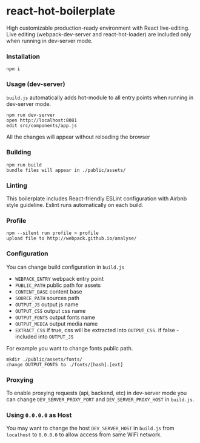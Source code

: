 react-hot-boilerplate
=====================

High customizable production-ready environment with React live-editing. Live editing (webpack-dev-server and react-hot-loader) are included only when running in dev-server mode.

### Installation

```
npm i
```

### Usage (dev-server)
`build.js` automatically adds hot-module to all entry points when running in dev-server mode.

```
npm run dev-server
open http://localhost:8081
edit src/components/app.js
```

All the changes will appear without reloading the browser  

### Building

```
npm run build
bundle files will appear in ./public/assets/
```

### Linting

This boilerplate includes React-friendly ESLint configuration with Airbnb style guideline. Eslint runs automatically on each build.

### Profile

```
npm --silent run profile > profile
upload file to http://webpack.github.io/analyse/
```

### Configuration

You can change build configuration in `build.js`
* `WEBPACK_ENTRY` webpack entry point
* `PUBLIC_PATH` public path for assets
* `CONTENT_BASE` content base
* `SOURCE_PATH` sources path
* `OUTPUT_JS` output js name
* `OUTPUT_CSS` output css name
* `OUTPUT_FONTS` output fonts name
* `OUTPUT_MEDIA` output media name
* `EXTRACT_CSS` if true, css will be extracted into `OUTPUT_CSS`. if false - included into `OUTPUT_JS`

For example you want to change fonts public path.

```
mkdir ./public/assets/fonts/
change OUTPUT_FONTS to ./fonts/[hash].[ext]
```

### Proxying

To enable proxying requests (api, backend, etc) in dev-server mode you can change `DEV_SERVER_PROXY_PORT` and `DEV_SERVER_PROXY_HOST` in `build.js`.


### Using `0.0.0.0` as Host

You may want to change the host `DEV_SERVER_HOST` in `build.js` from `localhost` to `0.0.0.0` to allow access from same WiFi network.